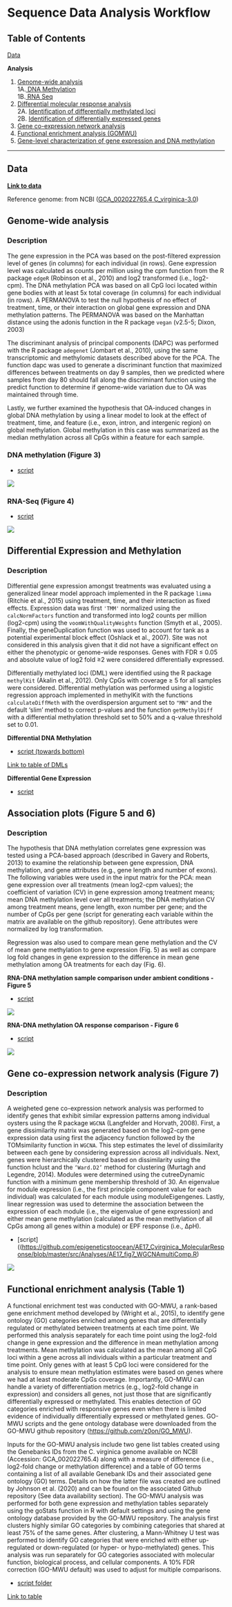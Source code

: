 # Sequence Data Analysis Workflow

## Table of Contents

[Data](#data)

**Analysis**
1. [ Genome-wide analysis](#one)  
  1A.[ DNA Methylation](#oneA)  
  1B.[ RNA Seq ](#oneB)  
2. [ Differential molecular response analysis](#two)  
  2A. [ Identification of differentially methylated loci](#twoA)  
  2B. [ Identification of differentially expressed genes](#twoB)  
3. [ Gene co-expression network analysis](#three)  
4. [ Functional enrichment analysis (GOMWU)](#four)  
5. [ Gene-level characterization of gene expression and DNA methylation](#five)  

---

## Data <a name="data"></a>

[**Link to data**](https://github.com/epigeneticstoocean/AE17_Cvirginica_MolecularResponse/tree/master/data/)  
  
Reference genome: from NCBI ([GCA_002022765.4 C_virginica-3.0](https://www.ncbi.nlm.nih.gov/genome/?term=crassostrea+virginica))  

## Genome-wide analysis <a name="one"></a>

### Description
The gene expression in the PCA was based on the post-filtered expression level of genes (in columns) for each individual (in rows). Gene expression level was calculated as counts per million using the cpm function from the R package `edgeR` (Robinson et al., 2010) and log2 transformed (i.e., log2-cpm). The DNA methylation PCA was based on all CpG loci located within gene bodies with at least 5x total coverage (in columns) for each individual (in rows). A PERMANOVA to test the null hypothesis of no effect of treatment, time, or their interaction on global gene expression and DNA methylation patterns. The PERMANOVA was based on the Manhattan distance using the adonis function in the R package `vegan` (v2.5-5; Dixon, 2003)

The discriminant analysis of principal components (DAPC) was performed with the R package `adegenet` (Jombart et al., 2010), using the same transcriptomic and methylomic datasets described above for the PCA. The function dapc was used to generate a discriminant function that maximized differences between treatments on day 9 samples, then we predicted where samples from day 80 should fall along the discriminant function using the predict function to determine if genome-wide variation due to OA was maintained through time. 

Lastly, we further examined the hypothesis that OA-induced changes in global DNA methylation by using a linear model to look at the effect of treatment, time, and feature (i.e., exon, intron, and intergenic region) on global methylation. Global methylation in this case was summarized as the median methylation across all CpGs within a feature for each sample.  

### DNA methylation (Figure 3) <a name="oneA"></a>

* [script](https://github.com/epigeneticstoocean/AE17_Cvirginica_MolecularResponse/blob/master/src/Analyses/AE17_fig3_DNAm.R) 

![](https://github.com/epigeneticstoocean/AE17_Cvirginica_MolecularResponse/blob/master/results/manuscript/figures/Figure3/Figure3.png)

### RNA-Seq (Figure 4) <a name="oneB"></a>

* [script](https://github.com/epigeneticstoocean/AE17_Cvirginica_MolecularResponse/blob/master/src/Analyses/AE17_fig4_geneExpression.R) 

![](https://github.com/epigeneticstoocean/AE17_Cvirginica_MolecularResponse/blob/master/results/manuscript/figures/Figure4/Figure4.png)

## Differential Expression and Methylation <a name="two"></a>

### Description 

Differential gene expression amongst treatments was evaluated using a generalized linear model approach implemented in the R package `limma` (Ritchie et al., 2015) using treatment, time, and their interaction as fixed effects. Expression data was first `'TMM'` normalized using the `calcNormFactors` function and transformed into log2 counts per million (log2-cpm) using the `voomWithQualityWeights` function (Smyth et al., 2005). Finally, the geneDuplication function was used to account for tank as a potential experimental block effect (Oshlack et al., 2007). Site was not considered in this analysis given that it did not have a significant effect on either the phenotypic or genome-wide responses. Genes with FDR ≤ 0.05 and absolute value of log2 fold ≥2 were considered differentially expressed.  

Differentially methylated loci (DML) were identified using the R package `methylKit` (Akalin et al., 2012). Only CpGs with coverage ≥ 5 for all samples were considered. Differential methylation was performed using a logistic regression approach implemented in methylKit with the functions `calculateDiffMeth` with the overdispersion argument set to `"MN"` and the default ‘slim’ method to correct p-values and the function `getMethylDiff` with a differential methylation threshold set to 50% and a q-value threshold set to 0.01.

**Differential DNA Methylation** 
* [script (towards bottom)](https://github.com/epigeneticstoocean/AE17_Cvirginica_MolecularResponse/blob/master/src/MBDBS_seq/04_methylationMatrix_diffMethylation_methylKit.R)

[Link to table of DMLs](https://github.com/epigeneticstoocean/AE17_Cvirginica_MolecularResponse/blob/master/results/manuscript/Supp/Supplemental_TableS3.3__DMLlist.csv)

**Differential Gene Expression** 

* [script](https://github.com/epigeneticstoocean/AE17_Cvirginica_MolecularResponse/blob/master/src/Analyses/AE17_diffExpression.R)

## Association plots (Figure 5 and 6) <a name="three"></a>

### Description

The hypothesis that DNA methylation correlates gene expression was tested using a PCA-based approach (described in Gavery and Roberts, 2013) to examine the relationship between gene expression, DNA methylation, and gene attributes (e.g., gene length and number of exons). The following variables were used in the input matrix for the PCA: mean gene expression over all treatments (mean log2-cpm values); the coefficient of variation (CV) in gene expression among treatment means; mean DNA methylation level over all treatments; the DNA methylation CV among treatment means, gene length, exon number per gene; and the number of CpGs per gene (script for generating each variable within the matrix are available on the github repository). Gene attributes were normalized by log transformation.

Regression was also used to compare mean gene methylation and the CV of mean gene methylation to gene expression (Fig. 5) as well as compare log fold changes in gene expression to the difference in mean gene methylation among OA treatments for each day (Fig. 6).

**RNA-DNA methylation sample comparison under ambient conditions - Figure 5**

* [script](https://github.com/epigeneticstoocean/AE17_Cvirginica_MolecularResponse/blob/master/src/Analyses/AE17_fig5_DNAmvsGE.R)

![](https://github.com/epigeneticstoocean/AE17_Cvirginica_MolecularResponse/blob/master/results/manuscript/figures/Figure5/Figure5.png)

**RNA-DNA methylation OA response comparison - Figure 6**

* [script](https://github.com/epigeneticstoocean/AE17_Cvirginica_MolecularResponse/blob/master/src/Analyses/AE17_fig6_diffDNAmvsGE.R)

![](https://github.com/epigeneticstoocean/AE17_Cvirginica_MolecularResponse/blob/master/results/manuscript/figures/Figure6/Figure6.png)


## Gene co-expression network analysis (Figure 7) <a name="four"></a>  

### Description

A weigheted gene co-expression network analysis was performed to identify genes that exhibit similar expression patterns among individual oysters using the R package `WGCNA` (Langfelder and Horvath, 2008). First, a gene dissimilarity matrix was generated based on the log2-cpm gene expression data using first the adjacency function followed by the TOMsimilarity function in `WGCNA`. This step estimates the level of dissimilarity between each gene by considering expression across all individuals. Next, genes were hierarchically clustered based on dissimilarity using the function hclust and the `‘Ward.D2’` method for clustering (Murtagh and Legendre, 2014). Modules were determined using the cutreeDynamic function with a minimum gene membership threshold of 30. An eigenvalue for module expression (i.e., the first principle component value for each individual) was calculated for each module using moduleEigengenes. Lastly, linear regression was used to determine the association between the expression of each module (i.e., the eigenvalue of gene expression) and either mean gene methylation (calculated as the mean methylation of all CpGs among all genes within a module) or EPF response (i.e., ΔpH).


* [script]((https://github.com/epigeneticstoocean/AE17_Cvirginica_MolecularResponse/blob/master/src/Analyses/AE17_fig7_WGCNAmultiComp.R)

![](https://github.com/epigeneticstoocean/AE17_Cvirginica_MolecularResponse/blob/master/results/manuscript/figures/Figure7/Figure7.png)

## Functional enrichment analysis (Table 1) <a name="four"></a>  

A functional enrichment test was conducted with GO-MWU, a rank-based gene enrichment method developed by (Wright et al., 2015), to identify gene ontology (GO) categories enriched among genes that are differentially regulated or methylated between treatments at each time point. We performed this analysis separately for each time point using the log2-fold change in gene expression and the difference in mean methylation among treatments. Mean methylation was calculated as the mean among all CpG loci within a gene across all individuals within a particular treatment and time point. Only genes with at least 5 CpG loci were considered for the analysis to ensure mean methylation estimates were based on genes where we had at least moderate CpGs coverage. Importantly, GO-MWU can handle a variety of differentiation metrics (e.g., log2-fold change in expression) and considers all genes, not just those that are significantly differentially expressed or methylated. This enables detection of GO categories enriched with responsive genes even when there is limited evidence of individually differentially expressed or methylated genes. GO-MWU scripts and the gene ontology database were downloaded from the GO-MWU github repository (https://github.com/z0on/GO_MWU).

Inputs for the GO-MWU analysis include two gene list tables created using the Genebanks IDs from the C. virginica genome available on NCBI (Accession: GCA_002022765.4) along with a measure of difference (i.e., log2-fold change or methylation difference) and a table of GO terms containing a list of all available Genebank IDs and their associated gene ontology (GO) terms. Details on how the latter file was created are outlined by Johnson et al. (2020) and can be found on the associated Github repository (See data availability section). The GO-MWU analysis was performed for both gene expression and methylation tables separately using the goStats function in R with default settings and using the gene ontology database provided by the GO-MWU repository. The analysis first clusters highly similar GO categories by combining categories that shared at least 75% of the same genes. After clustering, a Mann-Whitney U test was performed to identify GO categories that were enriched with either up-regulated or down-regulated (or hyper- or hypo-methylated) genes. This analysis was run separately for GO categories associated with molecular function, biological process, and cellular components. A 10% FDR correction (GO-MWU default) was used to adjust for multiple comparisons.   

* [script folder](https://github.com/epigeneticstoocean/AE17_Cvirginica_MolecularResponse/tree/master/src/Analyses/gomwu)

[Link to table](https://github.com/epigeneticstoocean/AE17_Cvirginica_MolecularResponse/blob/master/results/manuscript/table/Table_1.pdf)

